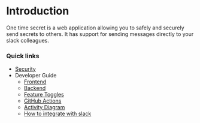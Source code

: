 # Introduction

One time secret is a web application allowing you to safely and securely send secrets to others. It has support for sending messages directly to your slack colleagues.

### Quick links

- [Security](./general/security.md)
- Developer Guide
  - [Frontend](./developer-guide/frontend.md)
  - [Backend](./developer-guide/backend.md)
  - [Feature Toggles](./developer-guide/feature-toggles.md)
  - [GitHub Actions](./developer-guide/github-actions.md)
  - [Activity Diagram](./developer-guide/activity-diagram.md)
  - [How to integrate with slack](./developer-guide/how-to-integrate-with-slack.md)
